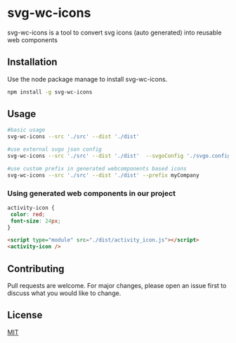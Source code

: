# svg-wc-icons

svg-wc-icons is a tool to convert svg icons (auto generated) into reusable web components

## Installation

Use the node package manage to install svg-wc-icons.

```bash
npm install -g svg-wc-icons
```

## Usage

```bash
#basic usage
svg-wc-icons --src './src' --dist './dist'

#use external svgo json config
svg-wc-icons --src './src' --dist './dist'  --svgoConfig './svgo.config.json'

#use custom prefix in generated webcomponents based icons
svg-wc-icons --src './src' --dist './dist' --prefix myCompany

```

### Using generated web components in our project

```css
activity-icon {
 color: red;
 font-size: 24px;
}
```

```html
<script type="module" src="./dist/activity_icon.js"></script>
<activity-icon />
```

## Contributing
Pull requests are welcome. For major changes, please open an issue first to discuss what you would like to change.

## License
[MIT](https://choosealicense.com/licenses/mit/)
